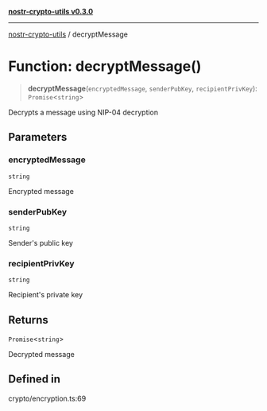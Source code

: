 [**nostr-crypto-utils v0.3.0**](../README.md)

***

[nostr-crypto-utils](../globals.md) / decryptMessage

# Function: decryptMessage()

> **decryptMessage**(`encryptedMessage`, `senderPubKey`, `recipientPrivKey`): `Promise`\<`string`\>

Decrypts a message using NIP-04 decryption

## Parameters

### encryptedMessage

`string`

Encrypted message

### senderPubKey

`string`

Sender's public key

### recipientPrivKey

`string`

Recipient's private key

## Returns

`Promise`\<`string`\>

Decrypted message

## Defined in

crypto/encryption.ts:69
